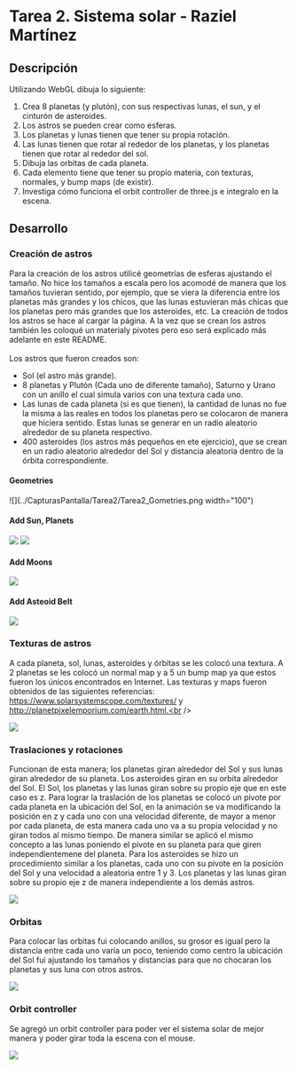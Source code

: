 # Tarea 2. Sistema solar - Raziel Martínez

## Descripción
Utilizando WebGL dibuja lo siguiente: 
1. Crea 8 planetas (y plutón), con sus respectivas lunas, el sun, y el cinturón de asteroides.
2. Los astros se pueden crear como esferas.
3. Los planetas y lunas tienen que tener su propia rotación.
4. Las lunas tienen que rotar al rededor de los planetas, y los planetas tienen que rotar al rededor del sol.
5. Dibuja las orbitas de cada planeta.
6. Cada elemento tiene que tener su propio materia, con texturas, normales, y bump maps (de existir).
7. Investiga cómo funciona el orbit controller de three.js e integralo en la escena.

## Desarrollo

### Creación de astros
Para la creación de los astros utilicé geometrías de esferas ajustando el tamaño. No hice los tamaños a escala pero los acomodé de manera que los tamaños tuvieran sentido, por ejemplo, que se viera la diferencia
entre los planetas más grandes y los chicos, que las lunas estuvieran más chicas que los planetas pero más grandes que los asteroides, etc. La creación de todos los astros se hace al cargar la página. A la vez que se crean los astros también les coloqué un materialy pivotes pero eso será explicado más adelante en este README.<br/>
<br/>
Los astros que fueron creados son:<br/>
- Sol (el astro más grande).
- 8 planetas y Plutón (Cada uno de diferente tamaño), Saturno y Urano con un anillo el cual simula varios con una textura cada uno.
- Las lunas de cada planeta (si es que tienen), la cantidad de lunas no fue la misma a las reales en todos los planetas pero se colocaron de manera que hiciera sentido. Estas lunas se generar en un radio aleatorio alrededor de su planeta respectivo.
- 400 asteroides (los astros más pequeños en ete ejercicio), que se crean en un radio aleatorio alrededor del Sol y distancia aleatoria dentro de la órbita correspondiente.<br />
#### Geometries
![](../CapturasPantalla/Tarea2/Tarea2_Gometries.png width="100")
#### Add Sun, Planets
![](../CapturasPantalla/Tarea2/Tarea2_AddCelestialBodies.png)
![](../CapturasPantalla/Tarea2/Tarea2_AddCelestialBodies2.png)
#### Add Moons
![](../CapturasPantalla/Tarea2/Tarea2_AddMoons.png)
#### Add Asteoid Belt
![](../CapturasPantalla/Tarea2/Tarea2_AddAsteroidBelt.png)

### Texturas de astros
A cada planeta, sol, lunas, asteroides y órbitas se les colocó una textura.  A 2 planetas se les colocó un normal map y a 5 un bump map ya que estos fueron los únicos encontrados en Internet. 
Las texturas y maps fueron obtenidos de las siguientes referencias: https://www.solarsystemscope.com/textures/ y http://planetpixelemporium.com/earth.html.<br />

![](../CapturasPantalla/Tarea2/Tarea2_Materials.png)

### Traslaciones y rotaciones
Funcionan de esta manera; los planetas giran alrededor del Sol y sus lunas giran alrededor de su planeta. Los asteroides giran en su orbita alrededor del Sol. El Sol, los planetas y las lunas giran sobre su propio eje 
que en este caso es z. Para lograr la traslación de los planetas se colocó un pivote por cada planeta en la ubicación del Sol, en la animación se va modificando la posición en z y cada uno con una velocidad diferente, de mayor a menor por cada planeta,
de esta manera cada uno va a su propia velocidad y no giran todos al mismo tiempo. De manera similar se aplicó el mismo concepto a las lunas poniendo el pivote en su planeta para que giren independientemene del planeta. Para los asteroides se hizo un procedimiento similar a los planetas, cada uno con su pivote en la posición del Sol y una velocidad a aleatoria entre 1 y 3. 
Los planetas y las lunas giran sobre su propio eje z de manera independiente a los demás astros.

![](../CapturasPantalla/Tarea2/Tarea2_TranslationsAndRotations.png)

### Orbitas
Para colocar las orbitas fui colocando anillos, su grosor es igual pero la distancia entre cada uno varía un poco, teniendo como centro la ubicación del Sol fui ajustando los tamaños y distancias para que no chocaran los planetas y sus luna con otros astros.

![](../CapturasPantalla/Tarea2/Tarea2_AddOrbits.png)

### Orbit controller
Se agregó un orbit controller para poder ver el sistema solar de mejor manera y poder girar toda la escena con el mouse.

![](../CapturasPantalla/Tarea2/Tarea2_OrbitController.png)
